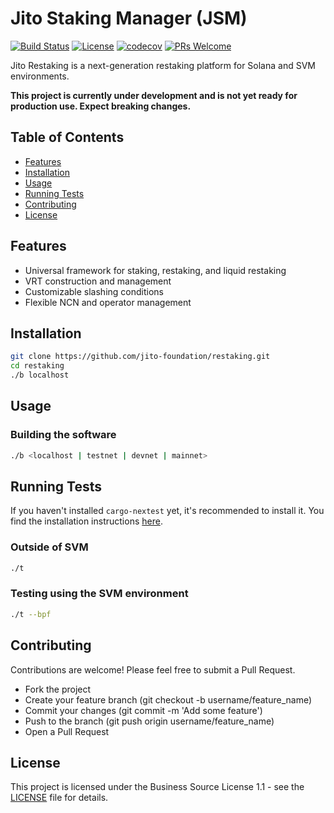 # Jito Staking Manager (JSM)

[![Build Status](https://github.com/jito-foundation/restaking/actions/workflows/ci.yaml/badge.svg?branch=master)](https://github.com/jito-foundation/restaking/actions)
[![License](https://img.shields.io/badge/License-BSL%201.1-blue.svg)](https://mariadb.com/bsl11/)
[![codecov](https://codecov.io/gh/jito-foundation/restaking/branch/master/graph/badge.svg?token=Q28COAGZ89)](https://codecov.io/gh/jito-foundation/restaking)
[![PRs Welcome](https://img.shields.io/badge/PRs-welcome-brightgreen.svg)](http://makeapullrequest.com)

Jito Restaking is a next-generation restaking platform for Solana and SVM environments.

**This project is currently under development and is not yet ready for production use.
Expect breaking changes.**

## Table of Contents

- [Features](#features)
- [Installation](#installation)
- [Usage](#usage)
- [Running Tests](#running-tests)
- [Contributing](#contributing)
- [License](#license)

## Features

- Universal framework for staking, restaking, and liquid restaking
- VRT construction and management
- Customizable slashing conditions
- Flexible NCN and operator management

## Installation

```bash
git clone https://github.com/jito-foundation/restaking.git
cd restaking
./b localhost
```

## Usage

### Building the software

```bash
./b <localhost | testnet | devnet | mainnet>
```

## Running Tests

If you haven't installed `cargo-nextest` yet, it's recommended to install it.
You find the installation instructions [here](https://nexte.st/docs/installation/from-source/).

### Outside of SVM

```bash
./t
```

### Testing using the SVM environment

```bash
./t --bpf
```

## Contributing

Contributions are welcome! Please feel free to submit a Pull Request.

- Fork the project
- Create your feature branch (git checkout -b username/feature_name)
- Commit your changes (git commit -m 'Add some feature')
- Push to the branch (git push origin username/feature_name)
- Open a Pull Request

## License

This project is licensed under the Business Source License 1.1 - see the [LICENSE](./LICENSE.md) file for details.
